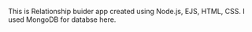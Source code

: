 This is Relationship buider app created using Node.js, EJS, HTML, CSS.
I used MongoDB for databse here.



